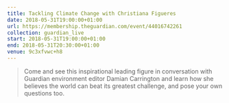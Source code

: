 ```yaml
---
title: Tackling Climate Change with Christiana Figueres
date: 2018-05-31T19:00:00+01:00
url: https://membership.theguardian.com/event/44016742261
collection: guardian_live
start: 2018-05-31T19:00:00+01:00
end: 2018-05-31T20:30:00+01:00
venue: 9c3xfvwc+h8
---
```

> Come and see this inspirational leading figure in conversation with Guardian environment editor Damian Carrington and learn how she believes the world can beat its greatest challenge, and pose your own questions too.
